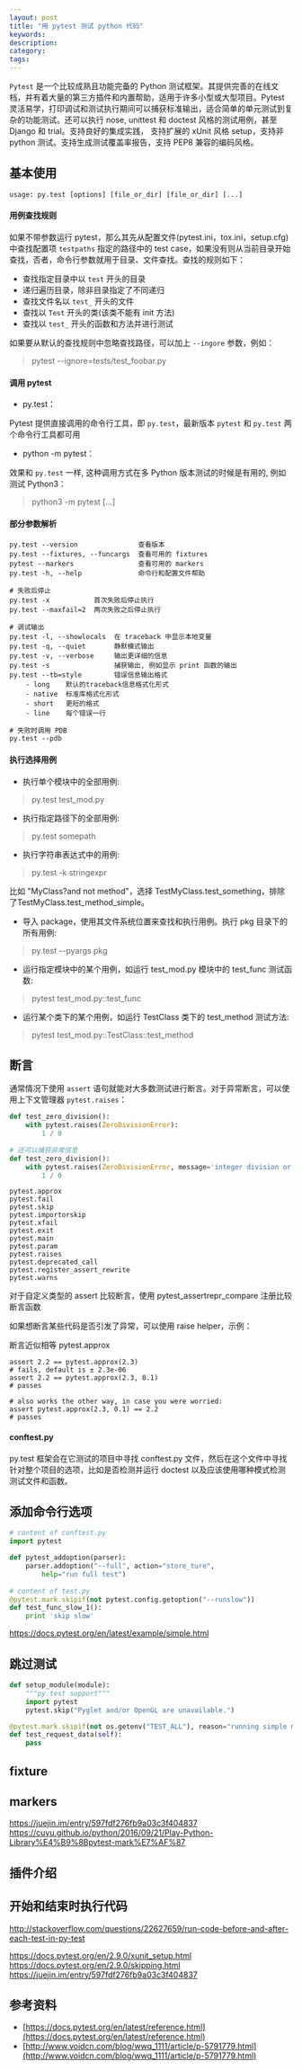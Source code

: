 ```yaml
---
layout: post
title: "用 pytest 测试 python 代码"
keywords:
description:
category:
tags:
---
```


`Pytest` 是一个比较成熟且功能完备的 Python 测试框架。其提供完善的在线文档，并有着大量的第三方插件和内置帮助，适用于许多小型或大型项目。Pytest 灵活易学，打印调试和测试执行期间可以捕获标准输出，适合简单的单元测试到复杂的功能测试。还可以执行 nose, unittest 和 doctest 风格的测试用例，甚至 Django 和 trial。支持良好的集成实践， 支持扩展的 xUnit 风格 setup，支持非 python 测试。支持生成测试覆盖率报告，支持 PEP8 兼容的编码风格。

## 基本使用

```
usage: py.test [options] [file_or_dir] [file_or_dir] [...]
```

#### 用例查找规则

如果不带参数运行 pytest，那么其先从配置文件(pytest.ini，tox.ini，setup.cfg)中查找配置项 `testpaths` 指定的路径中的 test case，如果没有则从当前目录开始查找，否者，命令行参数就用于目录、文件查找。查找的规则如下：

- 查找指定目录中以 `test` 开头的目录
- 递归遍历目录，除非目录指定了不同递归
- 查找文件名以 `test_` 开头的文件
- 查找以 `Test` 开头的类(该类不能有 init 方法)
- 查找以 `test_` 开头的函数和方法并进行测试

如果要从默认的查找规则中忽略查找路径，可以加上 `--ingore` 参数，例如：

> pytest --ignore=tests/test_foobar.py

#### 调用 pytest

- py.test：

Pytest 提供直接调用的命令行工具，即 `py.test`，最新版本 `pytest` 和 `py.test` 两个命令行工具都可用

- python -m pytest：

效果和 `py.test` 一样, 这种调用方式在多 Python 版本测试的时候是有用的, 例如测试 Python3：

> python3 -m pytest [...] 

#### 部分参数解析

```
py.test --version               查看版本
py.test --fixtures, --funcargs  查看可用的 fixtures
pytest --markers                查看可用的 markers
py.test -h, --help              命令行和配置文件帮助

# 失败后停止
py.test -x           首次失败后停止执行
py.test --maxfail=2  两次失败之后停止执行

# 调试输出
py.test -l, --showlocals  在 traceback 中显示本地变量
py.test -q, --quiet       静默模式输出
py.test -v, --verbose     输出更详细的信息
py.test -s                捕获输出, 例如显示 print 函数的输出
py.test --tb=style        错误信息输出格式
    - long    默认的traceback信息格式化形式
    - native  标准库格式化形式
    - short   更短的格式
    - line    每个错误一行

# 失败时调用 PDB
py.test --pdb
```


#### 执行选择用例

- 执行单个模块中的全部用例:

> py.test test_mod.py  

- 执行指定路径下的全部用例:

> py.test somepath  

- 执行字符串表达式中的用例:

> py.test -k stringexpr

比如 "MyClass?and not method"，选择 TestMyClass.test_something，排除了TestMyClass.test_method_simple。

- 导入 package，使用其文件系统位置来查找和执行用例。执行 pkg 目录下的所有用例:

> py.test --pyargs pkg

- 运行指定模块中的某个用例，如运行 test_mod.py 模块中的 test_func 测试函数:

> pytest test_mod.py::test_func  

- 运行某个类下的某个用例，如运行 TestClass 类下的 test_method 测试方法:

> pytest test_mod.py::TestClass::test_method 


## 断言

通常情况下使用 `assert` 语句就能对大多数测试进行断言。对于异常断言，可以使用上下文管理器 `pytest.raises`：

```python
def test_zero_division():
    with pytest.raises(ZeroDivisionError):
        1 / 0
        
# 还可以捕获异常信息
def test_zero_division():
    with pytest.raises(ZeroDivisionError, message='integer division or modulo by zero'):
        1 / 0
```



```
pytest.approx
pytest.fail
pytest.skip
pytest.importorskip
pytest.xfail
pytest.exit
pytest.main
pytest.param
pytest.raises
pytest.deprecated_call
pytest.register_assert_rewrite
pytest.warns
```

对于自定义类型的 assert 比较断言，使用 pytest_assertrepr_compare 注册比较断言函数

如果想断言某些代码是否引发了异常，可以使用 raise helper，示例：



断言近似相等 pytest.approx

```
assert 2.2 == pytest.approx(2.3)
# fails, default is ± 2.3e-06
assert 2.2 == pytest.approx(2.3, 0.1)
# passes

# also works the other way, in case you were worried:
assert pytest.approx(2.3, 0.1) == 2.2
# passes
```


#### conftest.py
py.test 框架会在它测试的项目中寻找 conftest.py 文件，然后在这个文件中寻找针对整个项目的选项，比如是否检测并运行 doctest 以及应该使用哪种模式检测测试文件和函数。

## 添加命令行选项

```python
# content of conftest.py
import pytest

def pytest_addoption(parser):
    parser.addoption("--full", action="store_ture",
        help="run full test")
        
# content of test.py
@pytest.mark.skipif(not pytest.config.getoption("--runslow"))
def test_func_slow_1():
    print 'skip slow'
```

https://docs.pytest.org/en/latest/example/simple.html


## 跳过测试

```python
def setup_module(module):
    """py.test support"""
    import pytest
    pytest.skip("Pyglet and/or OpenGL are unavailable.")
```


```python
@pytest.mark.skipif(not os.getenv("TEST_ALL"), reason="running simple model")
def test_request_data(self):
    pass
```

## fixture

## markers

https://juejin.im/entry/597fdf276fb9a03c3f404837
https://cuyu.github.io/python/2016/09/21/Play-Python-Library%E4%B9%8Bpytest-mark%E7%AF%87

## 插件介绍

## 开始和结束时执行代码

http://stackoverflow.com/questions/22627659/run-code-before-and-after-each-test-in-py-test


https://docs.pytest.org/en/2.9.0/xunit_setup.html
https://docs.pytest.org/en/2.9.0/skipping.html
https://juejin.im/entry/597fdf276fb9a03c3f404837


## 参考资料

- [https://docs.pytest.org/en/latest/reference.html](https://docs.pytest.org/en/latest/reference.html)
- [http://www.voidcn.com/blog/wwq_1111/article/p-5791779.html](http://www.voidcn.com/blog/wwq_1111/article/p-5791779.html)
